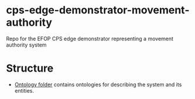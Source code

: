 # cps-edge-demonstrator-movement-authority
Repo for the EFOP CPS edge demonstrator representing a movement authority system

# Structure
 - [Ontology folder](https://github.com/ftsrg/cps-edge-demonstrator-movement-authority/tree/master/ontology) contains ontologies for describing the system and its entities.

